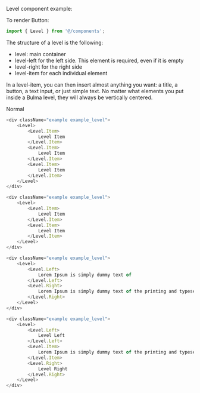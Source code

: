 Level component example:

To render Button:

```jsx static
import { Level } from '@/components';
```

The structure of a level is the following:

- level: main container
 - level-left for the left side. This element is required, even if it is empty
 - level-right for the right side
 - level-item for each individual element

In a level-item, you can then insert almost anything you want: a title, a button, a text input, or just simple text. No matter what elements you put inside a Bulma level, they will always be vertically centered.

Normal

```js
<div className="example example_level">
    <Level>
        <Level.Item>
            Level Item
        </Level.Item>
        <Level.Item>
            Level Item
        </Level.Item>
        <Level.Item>
            Level Item
        </Level.Item>
    </Level>
</div>
```

```js
<div className="example example_level">
    <Level>
        <Level.Item>
            Level Item
        </Level.Item>
        <Level.Item>
            Level Item
        </Level.Item>
    </Level>
</div>
```

```js
<div className="example example_level">
    <Level>
        <Level.Left>
            Lorem Ipsum is simply dummy text of
        </Level.Left>
        <Level.Right>
            Lorem Ipsum is simply dummy text of the printing and typesetting
        </Level.Right>
    </Level>
</div>
```

```js
<div className="example example_level">
    <Level>
        <Level.Left>
            Level Left
        </Level.Left>
        <Level.Item>
            Lorem Ipsum is simply dummy text of the printing and typesetting
        </Level.Item>
        <Level.Right>
            Level Right
        </Level.Right>
    </Level>
</div>
```